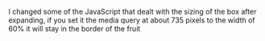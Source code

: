 I changed some of the JavaScript that dealt with the sizing of the box after expanding, if you set it the media query at about 735 pixels to the width of 60% it will stay in the border of the fruit